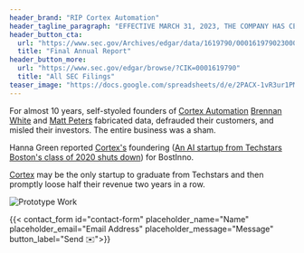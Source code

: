 ```yaml
---
header_brand: "RIP Cortex Automation"
header_tagline_paragraph: "EFFECTIVE MARCH 31, 2023, THE COMPANY HAS CEASED OPERATING ITS BUSINESS" 
header_button_cta:
  url: "https://www.sec.gov/Archives/edgar/data/1619790/000161979023000001/cortexformcar.pdf"
  title: "Final Annual Report"
header_button_more:
  url: "https://www.sec.gov/edgar/browse/?CIK=0001619790"
  title: "All SEC Filings"
teaser_image: "https://docs.google.com/spreadsheets/d/e/2PACX-1vR3ur1PMGzTFePrXXIm4xLccsfWRubjc9-Ui3VvYj2z_nUfVn7StxIWPNz9GWJnvKc0PTsz4sUsRyQS/pubchart?oid=527241716&format=image" # https://www.pexels.com/search/product%20testing/
---
```


For almost 10 years, self-styoled founders of [Cortex Automation](http://meetcortex.com) [Brennan White](https://www.linkedin.com/in/brennanwhite) and [Matt Peters](https://www.linkedin.com/in/mattkpeters) fabricated data, defrauded their customers, and misled their investors. The entire business was a sham. 

Hanna Green reported [Cortex's](http://www.meetcortex.com) foundering ([An AI startup from Techstars Boston's class of 2020 shuts down](https://www.bizjournals.com/boston/inno/stories/news/2023/05/04/cortex-automation-shuts-down.html)) for BostInno.

[Cortex](http://www.meetcortex.com) may be the only startup to graduate from Techstars and then promptly loose half
their revenue two years in a row. 

![Prototype Work](images/b.jpeg) <!-- https://www.pexels.com/search/product%20testing/ -->



{{< contact_form id="contact-form" placeholder_name="Name" placeholder_email="Email Address" placeholder_message="Message" button_label="Send ✉️">}}
